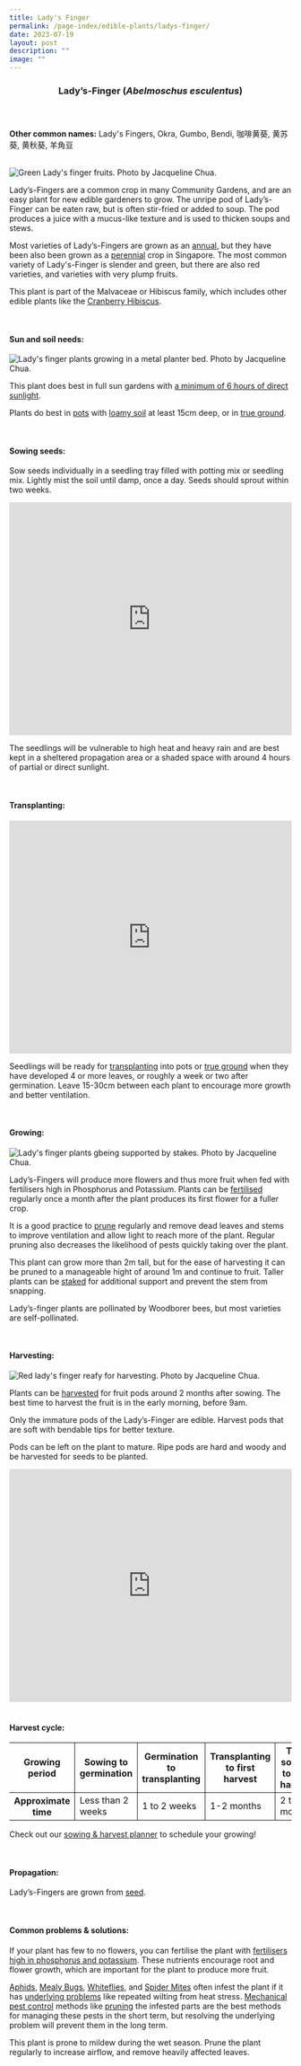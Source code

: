 ```yaml
---
title: Lady's Finger
permalink: /page-index/edible-plants/ladys-finger/
date: 2023-07-19
layout: post
description: ""
image: ""
---
```

<header>
	<h3>Lady’s-Finger (<em>Abelmoschus esculentus</em>)</h3>
</header>
	
<section>
	<p><strong>Other common names:</strong> Lady's Fingers, Okra, Gumbo, Bendi, 咖啡黄葵, 黄苏葵, 黄秋葵, 羊角豆</p>
	<br>
</section>

<section>
	<img title="Green Lady's finger fruits. Photo by Jacqueline Chua." src="/images/Plants/LadiesFingers%20(1).jpg">
  <p>Lady’s-Fingers are a common crop in many Community Gardens, and are an easy plant for new edible gardeners to grow. The unripe pod of Lady’s-Finger can be eaten raw, but is often stir-fried or added to soup. The pod produces a juice with a mucus-like texture and is used to thicken soups and stews. </p>
  <p>Most varieties of Lady’s-Fingers are grown as an <a href="/learn-more-about-gardening/glossary/#a">annual</a>, but they have been also been grown as a <a href="/learn-more-about-gardening/glossary/#p">perennial</a> crop in Singapore. The most common variety of Lady's-Finger is slender and green, but there are also red varieties, and varieties with very plump fruits. </p>
  <p>This plant is part of the Malvaceae or Hibiscus family, which includes other edible plants like the <a href="/page-index/edible-plants/cranberry-hibiscus/">Cranberry Hibiscus</a>.</p>
  <br>
</section>

<section>
  <h4>Sun and soil needs:</h4>
	<img title="Lady's finger plants growing in a metal planter bed. Photo by Jacqueline Chua." src="/images/Hardscapes/PlanterBed%20(25).jpg">
  <p>This plant does best in full sun gardens with <a href="/page-index/horticulture-techniques/gauging-light/">a minimum of 6 hours of direct sunlight</a>.</p>
	<p>Plants do best in <a href="/page-index/horticulture-techniques/planting-in-containers/">pots</a> with <a href="/page-index/horticulture-techniques/soil/">loamy soil</a> at least 15cm deep, or in <a href="/page-index/horticulture-techniques/true-ground/">true ground</a>. </p>
	<br>
</section>

<section>
  <h4>Sowing seeds:</h4>
<p>Sow seeds individually in a seedling tray filled with potting mix or seedling mix. Lightly mist the soil until damp, once a day. Seeds should sprout within two weeks.</p>
	<iframe width="100%" height="415" src="https://www.youtube.com/embed/x7J87wY7U6s" title="YouTube video player" frameborder="0" allow="accelerometer; autoplay; clipboard-write; encrypted-media; gyroscope; picture-in-picture; web-share" allowfullscreen=""></iframe><br>
	<p>The seedlings will be vulnerable to high heat and heavy rain and are best kept in a sheltered propagation area or a shaded space with around 4 hours of partial or direct sunlight. </p>
	<br>
</section>

<section>
  <h4>Transplanting:</h4>
		<iframe width="100%" height="415" src="https://www.youtube.com/embed/eGBg_S8yj0U" title="YouTube video player" frameborder="0" allow="accelerometer; autoplay; clipboard-write; encrypted-media; gyroscope; picture-in-picture; web-share" allowfullscreen=""></iframe>	<br>
	<p>Seedlings will be ready for <a href="/page-index/horticulture-techniques/transplanting/">transplanting</a> into pots or <a href="/page-index/horticulture-techniques/true-ground/">true ground</a> when they have developed 4 or more leaves, or roughly a week or two after germination. Leave 15-30cm between each plant to encourage more growth and better ventilation. </p>
	<br>
</section>
	
<section>
  <h4>Growing:</h4>
	<img title="Lady's finger plants gbeing supported by stakes. Photo by Jacqueline Chua." src="/images/Hardscapes/Staking_JacChua.jpg">
	<p>Lady’s-Fingers will produce more flowers and thus more fruit when fed with fertilisers high in Phosphorus and Potassium. Plants can be <a href="/page-index/horticulture-techniques/fertilising/">fertilised</a> regularly once a month after the plant produces its first flower for a fuller crop. </p>
	<p>It is a good practice to <a href="/page-index/horticulture-techniques/pruning/">prune</a> regularly and remove dead leaves and stems to improve ventilation and allow light to reach more of the plant. Regular pruning also decreases the likelihood of pests quickly taking over the plant.</p> 
	<p>This plant can grow more than 2m tall, but for the ease of harvesting it can be pruned to a manageable hight of around 1m and continue to fruit. Taller plants can be <a href="/page-index/hardscapes/staking/">staked</a> for additional support and prevent the stem from snapping.</p>
		<p>Lady’s-finger plants are pollinated by Woodborer bees, but most varieties are self-pollinated. </p>
	<br>
</section>

<section>
  <h4>Harvesting:</h4>
		<img title="Red lady's finger reafy for harvesting. Photo by Jacqueline Chua." src="/images/Plants/LadiesFinger_JacChua%20(2).jpg">
	<p>Plants can be <a href="/page-index/horticulture-techniques/harvesting-hygiene/">harvested</a> for fruit pods around 2 months after sowing. The best time to harvest the fruit is in the early morning, before 9am. </p>
	<p>Only the immature pods of the Lady’s-Finger are edible. Harvest pods that are soft with bendable tips for better texture.</p>
	<p>Pods can be left on the plant to mature. Ripe pods are hard and woody and be harvested for seeds to be planted. </p>
	<iframe width="100%" height="415" src="https://www.youtube.com/embed/FuWK90da0GY" title="YouTube video player" frameborder="0" allow="accelerometer; autoplay; clipboard-write; encrypted-media; gyroscope; picture-in-picture; web-share" allowfullscreen=""></iframe>	<br>
	<br>
</section>

<section>
<h4>Harvest cycle:</h4>
  <table>
    <thead>
      <tr>
        <th style="border-bottom:0px; border-right:solid 1px;">Growing period</th>
        <th style="border-bottom:0px; border-right:solid 1px;">Sowing to germination</th>
        <th style="border-bottom:0px; border-right:solid 1px;">Germination to transplanting</th>
        <th style="border-bottom:0px; border-right:solid 1px;">Transplanting to first harvest</th>
        <th style="border-bottom:0px; border-left:solid 1px;">Total sowing to first harvest</th>
      </tr>
    </thead>
    <tbody>
      <tr>
        <th style="border-right:solid 1px;">Approximate time</th>
        <td style="border-right:solid 1px;">Less than 2 weeks</td>
        <td style="border-right:solid 1px;">1 to 2 weeks</td>
        <td style="border-right:solid 1px;">1-2 months</td>
        <td style="border-left:solid 1px;">2 to 4 months</td>
      </tr>
    </tbody>
  </table>
	<p>Check out our&nbsp;<a href="/digital-tools/sowing-planner/">sowing &amp; harvest planner</a>&nbsp;to schedule your growing! </p>
	<br>
</section>

<section>
  <h4>Propagation:</h4>
	<p>Lady’s-Fingers are grown from <a href="/page-index/horticulture-techniques/propagating-by-seed/">seed</a>. </p>
	<br>
</section>

<section>
  <h4>Common problems &amp; solutions:</h4>
<p>If your plant has few to no flowers, you can fertilise the plant with <a href="/page-index/horticulture-techniques/fertilising/">fertilisers high in phosphorus and potassium</a>. These nutrients encourage root and flower growth, which are important for the plant to produce more fruit.</p>
<p><a href="/page-index/pests/aphids/">Aphids</a>, <a href="/page-index/pests/mealy-bugs/">Mealy Bugs</a>, <a href="/page-index/pests/whiteflies/">Whiteflies</a>, and <a href="/page-index/pests/spider-mites/">Spider Mites</a> often infest the plant if it has <a href="/learn-more-about-gardening/plant-problems/">underlying problems</a> like repeated wilting from heat stress. <a href="/page-index/horticulture-techniques/pest-control/">Mechanical pest control</a> methods like <a href="/page-index/horticulture-techniques/pruning/">pruning</a> the infested parts are the best methods for managing these pests in the short term, but resolving the underlying problem will prevent them in the long term.</p>
	<p>This plant is prone to mildew during the wet season. Prune the plant regularly to increase airflow, and remove heavily affected leaves. </p>
	<br>
</section>